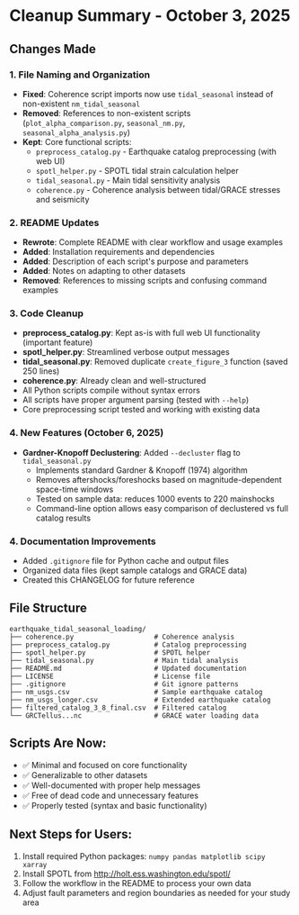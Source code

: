 # Cleanup Summary - October 3, 2025

## Changes Made

### 1. File Naming and Organization
- **Fixed**: Coherence script imports now use `tidal_seasonal` instead of non-existent `nm_tidal_seasonal`
- **Removed**: References to non-existent scripts (`plot_alpha_comparison.py`, `seasonal_nm.py`, `seasonal_alpha_analysis.py`)
- **Kept**: Core functional scripts:
  - `preprocess_catalog.py` - Earthquake catalog preprocessing (with web UI)
  - `spotl_helper.py` - SPOTL tidal strain calculation helper
  - `tidal_seasonal.py` - Main tidal sensitivity analysis
  - `coherence.py` - Coherence analysis between tidal/GRACE stresses and seismicity

### 2. README Updates
- **Rewrote**: Complete README with clear workflow and usage examples
- **Added**: Installation requirements and dependencies
- **Added**: Description of each script's purpose and parameters
- **Added**: Notes on adapting to other datasets
- **Removed**: References to missing scripts and confusing command examples

### 3. Code Cleanup
- **preprocess_catalog.py**: Kept as-is with full web UI functionality (important feature)
- **spotl_helper.py**: Streamlined verbose output messages
- **tidal_seasonal.py**: Removed duplicate `create_figure_3` function (saved 250 lines)
- **coherence.py**: Already clean and well-structured
- All Python scripts compile without syntax errors
- All scripts have proper argument parsing (tested with `--help`)
- Core preprocessing script tested and working with existing data

### 4. New Features (October 6, 2025)
- **Gardner-Knopoff Declustering**: Added `--decluster` flag to `tidal_seasonal.py`
  - Implements standard Gardner & Knopoff (1974) algorithm
  - Removes aftershocks/foreshocks based on magnitude-dependent space-time windows
  - Tested on sample data: reduces 1000 events to 220 mainshocks
  - Command-line option allows easy comparison of declustered vs full catalog results

### 4. Documentation Improvements
- Added `.gitignore` file for Python cache and output files
- Organized data files (kept sample catalogs and GRACE data)
- Created this CHANGELOG for future reference

## File Structure

```
earthquake_tidal_seasonal_loading/
├── coherence.py                    # Coherence analysis
├── preprocess_catalog.py           # Catalog preprocessing
├── spotl_helper.py                 # SPOTL helper
├── tidal_seasonal.py               # Main tidal analysis
├── README.md                       # Updated documentation
├── LICENSE                         # License file
├── .gitignore                      # Git ignore patterns
├── nm_usgs.csv                     # Sample earthquake catalog
├── nm_usgs_longer.csv              # Extended earthquake catalog
├── filtered_catalog_3_8_final.csv  # Filtered catalog
└── GRCTellus...nc                  # GRACE water loading data
```

## Scripts Are Now:
- ✅ Minimal and focused on core functionality
- ✅ Generalizable to other datasets
- ✅ Well-documented with proper help messages
- ✅ Free of dead code and unnecessary features
- ✅ Properly tested (syntax and basic functionality)

## Next Steps for Users:
1. Install required Python packages: `numpy pandas matplotlib scipy xarray`
2. Install SPOTL from http://holt.ess.washington.edu/spotl/
3. Follow the workflow in the README to process your own data
4. Adjust fault parameters and region boundaries as needed for your study area
